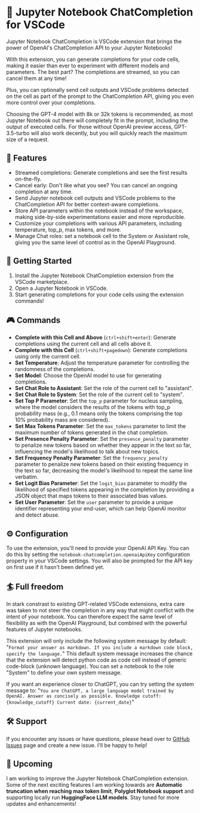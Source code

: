 # 💬 Jupyter Notebook ChatCompletion for VSCode

Jupyter Notebook ChatCompletion is VSCode extension that brings the power of OpenAI's ChatCompletion API to your Jupyter Notebooks!

With this extension, you can generate completions for your code cells, making it easier than ever to experiment with different models and parameters. The best part? The completions are streamed, so you can cancel them at any time! 

Plus, you can optionally send cell outputs and VSCode problems detected on the cell as part of the prompt to the ChatCompletion API, giving you even more control over your completions.

Choosing the GPT-4 model with 8k or 32k tokens is recommended, as most Jupyter Notebook out there will completely fit in the prompt, including the output of executed cells. For those without OpenAI preview access, GPT-3.5-turbo will also work decently, but you will quickly reach the maximum size of a request.

## 🌟 Features 

- Streamed completions: Generate completions and see the first results on-the-fly.
- Cancel early: Don't like what you see? You can cancel an ongoing completion at any time.
- Send Jupyter notebook cell outputs and VSCode problems to the ChatCompletion API for better context-aware completions.
- Store API parameters within the notebook instead of the workspace, making side-by-side experimentations easier and more reproducible.
- Customize your completions with various API parameters, including temperature, top_p, max tokens, and more.
- Manage Chat roles: set a notebook cell to the  System or Assistant role, giving you the same level of control as in the OpenAI Playground.

## 🚀 Getting Started 

1. Install the Jupyter Notebook ChatCompletion extension from the VSCode marketplace.
2. Open a Jupyter Notebook in VSCode.
3. Start generating completions for your code cells using the extension commands!

## 🎮 Commands 

- **Complete with this Cell and Above** (`ctrl+shift+enter`): Generate completions using the current cell and all cells above it.
- **Complete with this Cell** (`ctrl+shift+pagedown`): Generate completions using only the current cell.
- **Set Temperature**: Adjust the temperature parameter for controlling the randomness of the completions.
- **Set Model**: Choose the OpenAI model to use for generating completions.
- **Set Chat Role to Assistant**: Set the role of the current cell to "assistant".
- **Set Chat Role to System**: Set the role of the current cell to "system".
- **Set Top P Parameter**: Set the `top_p` parameter for nucleus sampling, where the model considers the results of the tokens with top_p probability mass (e.g., 0.1 means only the tokens comprising the top 10% probability mass are considered).
- **Set Max Tokens Parameter**: Set the `max_tokens` parameter to limit the maximum number of tokens generated in the chat completion.
- **Set Presence Penalty Parameter**: Set the `presence_penalty` parameter to penalize new tokens based on whether they appear in the text so far, influencing the model's likelihood to talk about new topics.
- **Set Frequency Penalty Parameter**: Set the `frequency_penalty` parameter to penalize new tokens based on their existing frequency in the text so far, decreasing the model's likelihood to repeat the same line verbatim.
- **Set Logit Bias Parameter**: Set the `logit_bias` parameter to modify the likelihood of specified tokens appearing in the completion by providing a JSON object that maps tokens to their associated bias values.
- **Set User Parameter**: Set the `user` parameter to provide a unique identifier representing your end-user, which can help OpenAI monitor and detect abuse.

## ⚙️ Configuration 

To use the extension, you'll need to provide your OpenAI API Key. You can do this by setting the `notebook-chatcompletion.openaiApiKey` configuration property in your VSCode settings. You will also be prompted for the API key on first use if it hasn't been defined yet.

## 🏄 Full freedom
In stark constrast to existing GPT-related VSCode extensions, extra care was taken to not steer the completion in any way that might conflict with the intent of your notebook. You can therefore expect the same level of flexibility as with the OpenAI Playground, but combined with the powerful features of Jupyter notebooks.

This extension will only include the following system message by default: 
"```Format your answer as markdown. If you include a markdown code block, specify the language.```"
This default system message increases the chance that the extension will detect python code as code cell instead of generic code-block (unknown language). You can set a notebook to the role "System" to define your own system message.

If you want an experience closer to ChatGPT, you can try setting the system message to: "```You are ChatGPT, a large language model trained by OpenAI. Answer as concisely as possible. Knowledge cutoff: {knowledge_cutoff} Current date: {current_date}```"

## 🛠 Support

If you encounter any issues or have questions, please head over to [GitHub Issues](https://github.com/iterativecloud/jupyter-notebook-chatcompletion/issues/new) page and create a new issue. I'll be happy to help!

## 🌈 Upcoming

I am working to improve the Jupyter Notebook ChatCompletion extension. Some of the next exciting features I am working towards are **Automatic truncation when reaching max token limit**, **Polyglot Notebook support** and supporting locally run **HuggingFace LLM models**. Stay tuned for more updates and enhancements!